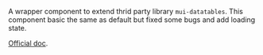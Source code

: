 A wrapper component to extend thrid party library `mui-datatables`.
This component basic the same as default but fixed some bugs and add loading state.

[Official doc](https://www.npmjs.com/package/mui-datatables).
